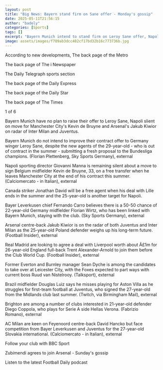 ```yaml
---
layout: post
title: "Big News: Bayern stand firm on Sane offer - Monday's gossip"
date: 2025-05-11T21:56:15
author: "badely"
categories: [Sports]
tags: []
excerpt: "Bayern Munich intend to stand firm on Leroy Sane offer, Napoli tight-lipped on move for Manchester City's Kevin de Bruyne, Arsenal's Jakub Kiwior on r"
image: assets/images/f709ab3dcc482cf17bd32b16c773736b.jpg
---
```


According to new developments, The back page of the Metro

The back page of The i Newspaper

The Daily Telegraph sports section 

The back page of the Daily Express

The back page of the Daily Star

The back page of The Times

1 of 6

Bayern Munich have no plan to raise their offer to Leroy Sane, Napoli slient on move for Manchester City's Kevin de Bruyne and Arsenal's Jakub Kiwior on radar of Inter Milan and Juventus. 

Bayern Munich do not intend to improve their contract offer to Germany winger Leroy Sane, despite the new agents of the 29-year-old - who is out of contract in the summer - submitting a fresh proposal to the Bundesliga champions. (Florian Plettenberg, Sky Sports Germany), external 

Napoli sporting director Giovanni Manna is remaining silent about a move to sign Belgium midfielder Kevin de Bruyne, 33, on a free transfer when he leaves Manchester City at the end of his contract this summer. (Calciomercato - in Italian), external

Canada striker Jonathan David will be a free agent when his deal with Lille ends in the summer and the 25-year-old is another target for Napoli. 

Bayer Leverkusen chief Fernando Carro believes there is a 50-50 chance of 22-year-old Germany midfielder Florian Wirtz, who has been linked with Bayern Munich, staying with the club. (Sky Sports Germany), external 

Arsenal centre-back Jakub Kiwior is on the radar of both Juventus and Inter Milan as the 25-year-old Poland defender weighs up his long-term future. (Football Insider), external

Real Madrid are looking to agree a deal with Liverpool worth about Â£1m for 26-year-old England full-back Trent Alexander-Arnold to join them before the Club World Cup. (Football Insider), external 

Former Everton and Burnley manager Sean Dyche is among the candidates to take over at Leicester City, with the Foxes expected to part ways with current boss Ruud van Nistelrooy. (Talksport), external 

Brazil midfielder Douglas Luiz says he misses playing for Aston Villa as he struggles for first-team football at Juventus, who signed the 27-year-old from the Midlands club last summer. (Twitch, via Birmingham Mail), external

Brighton are among a number of clubs interested in 21-year-old defender Diego Coppola, who plays for Serie A side Hellas Verona. (Fabrizio Romano), external 

AC Milan are keen on Feyenoord centre-back David Hancko but face competition from Bayer Leverkusen and Juventus for the 27-year-old Slovakia international. (Calciomercato - in Italian), external 

Follow your club with BBC Sport

Zubimendi agrees to join Arsenal - Sunday's gossip 

Listen to the latest Football Daily podcast

